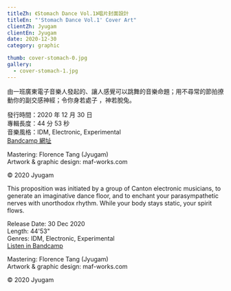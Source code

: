 ```yaml
---
titleZh: 《Stomach Dance Vol.1》唱片封面設計
titleEn: "'Stomach Dance Vol.1' Cover Art"
clientZh: Jyugam
clientEn: Jyugam
date: 2020-12-30
category: graphic

thumb: cover-stomach-0.jpg
gallery:
  - cover-stomach-1.jpg
---
```


由一班廣東電子音樂人發起的、讓人感覺可以跳舞的音樂命題；用不尋常的節拍撩動你的副交感神經；令你身若處子 ，神若脫兔。

發行時間：2020 年 12 月 30 日<br/>
專輯長度：44 分 53 秒<br/>
音樂風格：IDM, Electronic, Experimental<br/>
[Bandcamp 網址](https://jyugam.bandcamp.com/album/stomach-dance-vol-1)<br/>

Mastering: Florence Tang (Jyugam)<br/>
Artwork & graphic design: maf-works.com

© 2020 Jyugam

<!-- lang -->

This proposition was initiated by a group of Canton electronic musicians, to generate an imaginative dance floor, and to enchant your parasympathetic nerves with unorthodox rhythm. While your body stays static, your spirit flows.

Release Date: 30 Dec 2020<br/>
Length: 44'53"<br/>
Genres: IDM, Electronic, Experimental<br/>
[Listen in Bandcamp](https://jyugam.bandcamp.com/album/stomach-dance-vol-1)<br/>

Mastering: Florence Tang (Jyugam)<br/>
Artwork & graphic design: maf-works.com

© 2020 Jyugam
